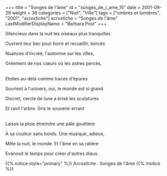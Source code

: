 +++
title = "Songes de l'âme"
id = "songes_de_l_ame_15"
date = 2001-09-29
weight = 36
categories = ["Nuit", "Ville"]
tags = ["ombres et lumières", "2001", "acrostiche"]
acrostiche = "Songes de l'âme"
LastModifierDisplayName = "Barbara Post"
+++

Silencieux dans la nuit les oiseaux plus tranquilles

Ouvrent leur bec pour boire et recueillir, bercés

Nuances d'incréé, l'automne sur les villes,

Gréement de nos cœurs où les astres percés,

 \
Etoiles au-delà comme traces d'épures

Sourient à l'univers, oui, le monde est si grand.

Discret, cercle de lune a brisé les sculptures

Et ravit l'arbre. Gris le souvenir errant

 \
Laisse la pluie étreindre une pâle gouttière

A sa couleur sans bords. Une musique, adieux,

Mêle la nuit, le monde. Et l'âme en sa ratière

Evanouit le temps pour créer d'autres dieux.

{{% notice style="primary" %}}
Acrostiche : Songes de l'âme
{{% /notice %}}
